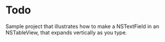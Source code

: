 # Todo
Sample project that illustrates how to make a NSTextField in an NSTableView, that expands vertically as you type.
